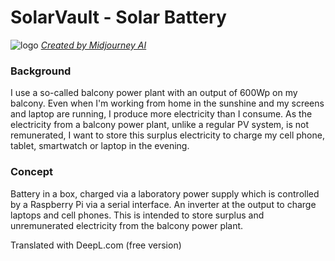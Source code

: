 # SolarVault - Solar Battery

![logo](https://github.com/carforge/solarvault/assets/29213494/9ef1d83a-3947-496c-854d-47b59f99cea7)
*[Created by Midjourney AI](https://cdn.discordapp.com/attachments/1246109044243038321/1249275751698534460/yabro8905_a_product_logo_for_a_solar_battery._The_product_name__0f48bed0-735d-438f-b797-a52ea5234fe4.png?ex=6666b635&is=666564b5&hm=3c1404bc267ad460430665eceb1bb6a1305df89ffd629167c7c351740cf74cc4&)*

### Background
I use a so-called balcony power plant with an output of 600Wp on my balcony. Even when I'm working from home in the sunshine and my screens and laptop are running, I produce more electricity than I consume. As the electricity from a balcony power plant, unlike a regular PV system, is not remunerated, I want to store this surplus electricity to charge my cell phone, tablet, smartwatch or laptop in the evening.

### Concept
Battery in a box, charged via a laboratory power supply which is controlled by a Raspberry Pi via a serial interface. An inverter at the output to charge laptops and cell phones. This is intended to store surplus and unremunerated electricity from the balcony power plant.

Translated with DeepL.com (free version)
